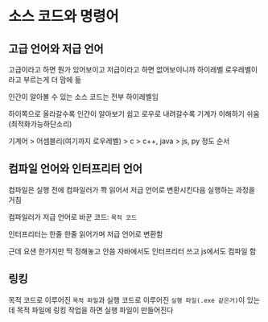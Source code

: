 # 소스 코드와 명령어

## 고급 언어와 저급 언어

고급이라고 하면 뭔가 있어보이고 저급이라고 하면 없어보이니까 하이레벨 로우레벨이라고 부르는게 더 맘에 듦

인간이 알아볼 수 있는 소스 코드는 전부 하이레벨임

하이쪽으로 올라갈수록 인간이 알아보기 쉽고 로우로 내려갈수록 기계가 이해하기 쉬움(최적화가능하단소리)

기계어 > 어셈블리(여기까지 로우레벨) > c > c++, java > js, py 정도 순서

## 컴파일 언어와 인터프리터 언어

컴파일은 실행 전에 컴파일러가 쫙 읽어서 저급 언어로 변환시킨다음 실행하는 과정을 거침

컴파일러가 저급 언어로 바꾼 코드: `목적 코드`

인터프리터는 한줄 한줄 읽어가며 저급 언어로 변환함

근데 요샌 한가지만 딱 정해놓고 안씀 자바에서도 인터프리터 쓰고 js에서도 컴파일 함

## 링킹

목적 코드로 이루어진 `목적 파일`과 실행 코드로 이루어진 `실행 파일(.exe 같은거)`이 있는데 목적 파일에 링킹 작업을 하면 실행 파일이 만들어진다
